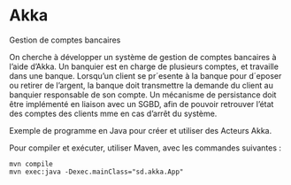 # Akka

Gestion de comptes bancaires


On cherche à développer un système de gestion de comptes bancaires à l’aide d’Akka. Un banquier
est en charge de plusieurs comptes, et travaille dans une banque. Lorsqu’un client se pr´esente à la
banque pour d´eposer ou retirer de l’argent, la banque doit transmettre la demande du client au
banquier responsable de son compte.
Un mécanisme de persistance doit être implémenté en liaison avec un SGBD, afin de pouvoir
retrouver l’état des comptes des clients mme en cas d’arrêt du système.

Exemple de programme en Java pour créer et utiliser des Acteurs Akka. 

Pour compiler et exécuter, utiliser Maven, avec les commandes suivantes :

```
mvn compile
mvn exec:java -Dexec.mainClass="sd.akka.App"
```
